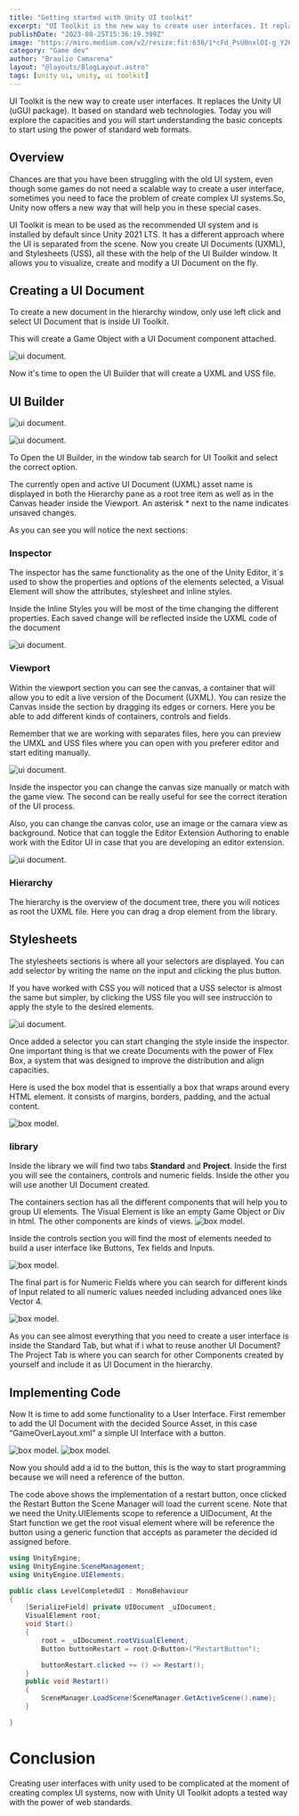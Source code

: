```yaml
---
title: "Getting started with Unity UI toolkit"
excerpt: "UI Toolkit is the new way to create user interfaces. It replaces the Unity UI (uGUI package)."
publishDate: "2023-08-25T15:36:19.399Z"
image: "https://miro.medium.com/v2/resize:fit:630/1*cFd_PsU0nxlOI-g_Y26Xtw.png"
category: "Game dev"
author: "Braulio Camarena"
layout: "@layouts/BlogLayout.astro"
tags: [unity ui, unity, ui toolkit]
---
```


UI Toolkit is the new way to create user interfaces. It replaces the Unity UI (uGUI package). It based on standard web technologies. Today you will explore the capacities and you will start understanding the basic concepts to start using the power of standard web formats.

## Overview

Chances are that you have been struggling with the old UI system, even though some games do not need a scalable way to create a user interface, sometimes you need to face the problem of create complex UI systems.So, Unity now offers a new way that will help you in these special cases.

UI Toolkit is mean to be used as the recommended UI system and is installed by default since Unity 2021 LTS. It has a different approach where the UI is separated from the scene. Now you create UI Documents (UXML), and Stylesheets (USS), all these with the help of the UI Builder window. It allows you to visualize, create and modify a UI Document on the fly.

## Creating a UI Document

To create a new document in the hierarchy window, only use left click and select UI Document that is inside UI Toolkit.

This will create a Game Object with a UI Document component attached.

![ui document.](https://miro.medium.com/v2/resize:fit:289/1*dd7ocnSvMmmze8XLtD9tdg.png)

Now it's time to open the UI Builder that will create a UXML and USS file.

## UI Builder

![ui document.](https://miro.medium.com/v2/resize:fit:447/1*gykI6xY4jB7NNjuVXW0OGw.png)

![ui document.](https://miro.medium.com/v2/resize:fit:630/1*XF4mXFxJibNcqFWlMfKYJg.png)

To Open the UI Builder, in the window tab search for UI Toolkit and select the correct option.

The currently open and active UI Document (UXML) asset name is displayed in both the Hierarchy pane as a root tree item as well as in the Canvas header inside the Viewport. An asterisk \* next to the name indicates unsaved changes.

As you can see you will notice the next sections:

### Inspector

The inspector has the same functionality as the one of the Unity Editor, it´s used to show the properties and options of the elements selected, a Visual Element will show the attributes, stylesheet and inline styles.

Inside the Inline Styles you will be most of the time changing the different properties. Each saved change will be reflected inside the UXML code of the document

![ui document.](https://miro.medium.com/v2/resize:fit:277/1*xTKO1lRQ9slOCLXVSBA9PA.png)

### Viewport

Within the viewport section you can see the canvas, a container that will allow you to edit a live version of the Document (UXML). You can resize the Canvas inside the section by dragging its edges or corners. Here you be able to add different kinds of containers, controls and fields.

Remember that we are working with separates files, here you can preview the UMXL and USS files where you can open with you preferer editor and start editing manually.

![ui document.](https://miro.medium.com/v2/resize:fit:630/1*C9kRmTlpLemGlLv0I5Pl0w.png)

Inside the inspector you can change the canvas size manually or match with the game view. The second can be really useful for see the correct iteration of the UI process.

Also, you can change the canvas color, use an image or the camara view as background. Notice that can toggle the Editor Extension Authoring to enable work with the Editor UI in case that you are developing an editor extension.

![ui document.](https://miro.medium.com/v2/resize:fit:270/1*XyIJqLLFv5U1BZyWIacTsw.png)

### Hierarchy

The hierarchy is the overview of the document tree, there you will notices as root the UXML file. Here you can drag a drop element from the library.

## Stylesheets

The stylesheets sections is where all your selectors are displayed. You can add selector by writing the name on the input and clicking the plus button.

If you have worked with CSS you will noticed that a USS selector is almost the same but simpler, by clicking the USS file you will see instrucción to apply the style to the desired elements.

![ui document.](https://miro.medium.com/v2/resize:fit:272/1*CCmBRc1vMFde5wVfjGRkDA.png)

Once added a selector you can start changing the style inside the inspector. One important thing is that we create Documents with the power of Flex Box, a system that was designed to improve the distribution and align capacities.

Here is used the box model that is essentially a box that wraps around every HTML element. It consists of margins, borders, padding, and the actual content.

![box model.](https://miro.medium.com/v2/resize:fit:630/0*Y7ADer-FvcNFqXph.png)

### library

Inside the library we will find two tabs **Standard** and **Project**. Inside the first you will see the containers, controls and numeric fields. Inside the other you will use another UI Document created.

The containers section has all the different components that will help you to group UI elements. The Visual Element is like an empty Game Object or Div in html. The other components are kinds of views.
![box model.](https://miro.medium.com/v2/resize:fit:167/1*3lU7x0EFBWmZ_GoztAKgPw.png)

Inside the controls section you will find the most of elements needed to build a user interface like Buttons, Tex fields and Inputs.

![box model.](https://miro.medium.com/v2/resize:fit:512/1*7GaHbWO08Whs5KFdMkb5sg.png)

The final part is for Numeric Fields where you can search for different kinds of Input related to all numeric values needed including advanced ones like Vector 4.

![box model.](https://miro.medium.com/v2/resize:fit:507/1*KAFRJJLQ9IjKaxiJVlM3EA.png)

As you can see almost everything that you need to create a user interface is inside the Standard Tab, but what if i what to reuse another UI Document? The Project Tab is where you can search for other Components created by yourself and include it as UI Document in the hierarchy.

## Implementing Code

Now It is time to add some functionality to a User Interface. First remember to add the UI Document with the decided Source Asset, in this case “GameOverLayout.xml” a simple UI Interface with a button.

![box model.](https://miro.medium.com/v2/resize:fit:283/1*itY5SmuwHXmqAdylpppLeg.png)
![box model.](https://miro.medium.com/v2/resize:fit:470/1*p72dUOtGFC53sGBjYXe9kg.png)

Now you should add a id to the button, this is the way to start programming because we will need a reference of the button.

The code above shows the implementation of a restart button, once clicked the Restart Button the Scene Manager will load the current scene. Note that we need the Unity.UIElements scope to reference a UIDocument, At the
Start function we get the root visual element where will be reference the button using a generic function that accepts as parameter the decided id assigned before.

```csharp
using UnityEngine;
using UnityEngine.SceneManagement;
using UnityEngine.UIElements;

public class LevelCompletedUI : MonoBehaviour
{
    [SerializeField] private UIDocument _uIDocument;
    VisualElement root;
    void Start()
    {
        root = _uIDocument.rootVisualElement;
        Button buttonRestart = root.Q<Button>("RestartButton");

        buttonRestart.clicked += () => Restart();
    }
    public void Restart()
    {
        SceneManager.LoadScene(SceneManager.GetActiveScene().name);
    }

}
```

# Conclusion

Creating user interfaces with unity used to be complicated at the moment of creating complex UI systems, now with Unity UI Toolkit adopts a tested way with the power of web standards.
